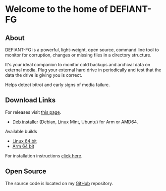 # Welcome to the home of DEFIANT-FG

## About

DEFIANT-FG is a powerful, light-weight, open source, command line tool to monitor for corruption, changes or missing files in a directory structure.

It's your ideal companion to monitor cold backups and archival data on external media. Plug your external hard drive in periodically and test that the data the drive is giving you is correct.

Helps detect bitrot and early signs of media failure.


## Download Links

For releases visit [this page](https://github.com/karlh001/defiant-fg/releases).

* [Deb installer](https://github.com/karlh001/defiant-fg/tree/main/bin/deb_pkgs/) (Debian, Linux Mint, Ubuntu) for Arm or AMD64.

Available builds

- [Linux 64 bit](https://github.com/karlh001/defiant-fg/tree/main/bin/deb_pkgs/dfg_amd64.deb)
- [Arm 64 bit](https://github.com/karlh001/defiant-fg/tree/main/binbin/deb_pkgs/dfg_arm64.deb)

For installation instructions [click here](installation.md).

## Open Source

The source code is located on my [GitHub](https://github.com/karlh001/defiant-fg) repository. 
